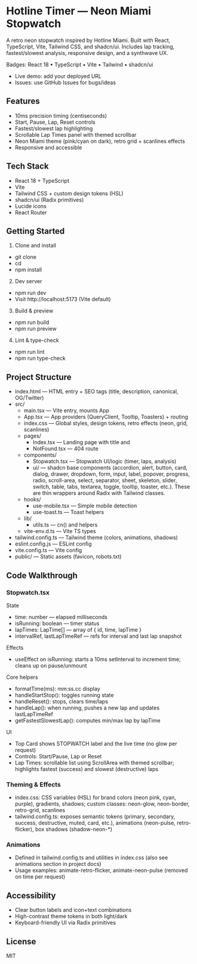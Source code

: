# Hotline Timer — Neon Miami Stopwatch

A retro neon stopwatch inspired by Hotline Miami. Built with React, TypeScript, Vite, Tailwind CSS, and shadcn/ui. Includes lap tracking, fastest/slowest analysis, responsive design, and a synthwave UX.

Badges: React 18 • TypeScript • Vite • Tailwind • shadcn/ui

- Live demo: add your deployed URL
- Issues: use GitHub Issues for bugs/ideas

## Features
- 10ms precision timing (centiseconds)
- Start, Pause, Lap, Reset controls
- Fastest/slowest lap highlighting
- Scrollable Lap Times panel with themed scrollbar
- Neon Miami theme (pink/cyan on dark), retro grid + scanlines effects
- Responsive and accessible

## Tech Stack
- React 18 + TypeScript
- Vite
- Tailwind CSS + custom design tokens (HSL)
- shadcn/ui (Radix primitives)
- Lucide icons
- React Router

## Getting Started
1) Clone and install
- git clone <your-repo-url>
- cd <repo>
- npm install

2) Dev server
- npm run dev
- Visit http://localhost:5173 (Vite default)

3) Build & preview
- npm run build
- npm run preview

4) Lint & type-check
- npm run lint
- npm run type-check

## Project Structure
- index.html — HTML entry + SEO tags (title, description, canonical, OG/Twitter)
- src/
  - main.tsx — Vite entry, mounts App
  - App.tsx — App providers (QueryClient, Tooltip, Toasters) + routing
  - index.css — Global styles, design tokens, retro effects (neon, grid, scanlines)
  - pages/
    - Index.tsx — Landing page with title and <Stopwatch />
    - NotFound.tsx — 404 route
  - components/
    - Stopwatch.tsx — Stopwatch UI/logic (timer, laps, analysis)
    - ui/ — shadcn base components (accordion, alert, button, card, dialog, drawer, dropdown, form, input, label, popover, progress, radio, scroll-area, select, separator, sheet, skeleton, slider, switch, table, tabs, textarea, toggle, tooltip, toaster, etc.). These are thin wrappers around Radix with Tailwind classes.
  - hooks/
    - use-mobile.tsx — Simple mobile detection
    - use-toast.ts — Toast helpers
  - lib/
    - utils.ts — cn() and helpers
  - vite-env.d.ts — Vite TS types
- tailwind.config.ts — Tailwind theme (colors, animations, shadows)
- eslint.config.js — ESLint config
- vite.config.ts — Vite config
- public/ — Static assets (favicon, robots.txt)

## Code Walkthrough
### Stopwatch.tsx
State
- time: number — elapsed milliseconds
- isRunning: boolean — timer status
- lapTimes: LapTime[] — array of { id, time, lapTime }
- intervalRef, lastLapTimeRef — refs for interval and last lap snapshot

Effects
- useEffect on isRunning: starts a 10ms setInterval to increment time; cleans up on pause/unmount

Core helpers
- formatTime(ms): mm:ss.cc display
- handleStartStop(): toggles running state
- handleReset(): stops, clears time/laps
- handleLap(): when running, pushes a new lap and updates lastLapTimeRef
- getFastestSlowestLap(): computes min/max lap by lapTime

UI
- Top Card shows STOPWATCH label and the live time (no glow per request)
- Controls: Start/Pause, Lap or Reset
- Lap Times: scrollable list using ScrollArea with themed scrollbar; highlights fastest (success) and slowest (destructive) laps

### Theming & Effects
- index.css: CSS variables (HSL) for brand colors (neon pink, cyan, purple), gradients, shadows; custom classes: neon-glow, neon-border, retro-grid, scanlines
- tailwind.config.ts: exposes semantic tokens (primary, secondary, success, destructive, muted, card, etc.), animations (neon-pulse, retro-flicker), box shadows (shadow-neon-*)

### Animations
- Defined in tailwind.config.ts and utilities in index.css (also see animations section in project docs)
- Usage examples: animate-retro-flicker, animate-neon-pulse (removed on time per request)

## Accessibility
- Clear button labels and icon+text combinations
- High-contrast theme tokens in both light/dark
- Keyboard-friendly UI via Radix primitives

## License
MIT
